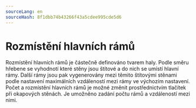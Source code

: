 ```yaml
---
sourceLang: en
sourceHash: 8f1dbb74b43266f43a5cdee995cde5d6
---
```



# Rozmístění hlavních rámů

Rozmístění hlavních rámů je částečně definováno tvarem haly. Podle směru hřebene se vyhodnotí které stěny jsou štítové a do nich se umístí hlavní rámy. Další rámy jsou pak vygenerovány mezi těmito štítovými stěnami podle nastavení maximálních vzdáleností mezi rámy ve výchozím nastavení. Počet a rozmístění hlavních rámů je možné změnit prostřednictvím tlačítek při okapových stěnách. Je umožněno zadání počtu rámů a vzdáleností mezi nimi.
